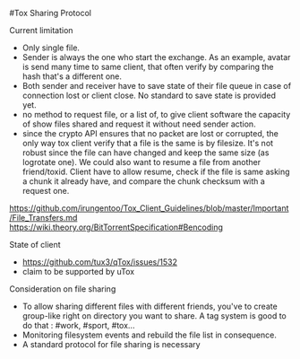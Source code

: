 #Tox Sharing Protocol

Current limitation

* Only single file.
* Sender is always the one who start the exchange. As an example, avatar is send many time to same client, that often verify by comparing the hash that's a different one.
* Both sender and receiver have to save state of their file queue in case of connection lost or client close. No standard to save state is provided yet.
* no method to request file, or a list of, to give client software the capacity of show files shared and request it without need sender action.
* since the crypto API ensures that no packet are lost or corrupted, the only way tox client verify that a file is the same is by filesize. It's not robust since the file can have changed and keep the same size (as logrotate one). We could also want to resume a file from another friend/toxid. Client have to allow resume, check if the file is same asking a chunk it already have, and compare the chunk checksum with a request one.

https://github.com/irungentoo/Tox_Client_Guidelines/blob/master/Important/File_Transfers.md
https://wiki.theory.org/BitTorrentSpecification#Bencoding

State of client

* https://github.com/tux3/qTox/issues/1532
* claim to be supported by uTox

Consideration on file sharing

* To allow sharing different files with different friends, you've to create group-like right on directory you want to share. A tag system is good to do that : #work, #sport, #tox...
* Monitoring filesystem events and rebuild the file list in consequence.
* A standard protocol for file sharing is necessary 

